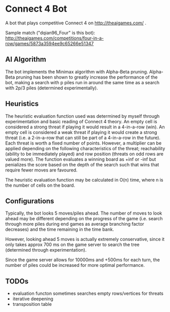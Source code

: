 # Connect 4 Bot

A bot that plays competitive Connect 4 on http://theaigames.com/ .

Sample match ("dqian96_Four" is this bot): http://theaigames.com/competitions/four-in-a-row/games/5873a3594ee9c65266e51347

## AI Algorithm

The bot implements the Minimax algorithm with Alpha-Beta pruning.
Alpha-Beta pruning has been shown to greatly increase the performance of the bot, making a search with p piles
run in around the same time as a search with 2p/3 piles (determined experimentally).


## Heuristics

The heuristic evaluation function used was determined by myself through experimentation and basic
reading of Connect 4 theory. An empty cell is considered a strong threat if playing it would result in a 4-in-a-row (win).
An empty cell is considered a weak threat if playing it would create a strong threat (i.e. a 2-in-a-row that can still
be part of a 4-in-a-row in the future). Each threat is worth a fixed number of points. However, a multiplier
can be applied depending on the following characteristics of the threat; reachability (ability to be immediately played)
and row position (threats on odd rows are valued more). The function evaluates a winning board as +inf or -inf but penializes
the score based on the depth of the search such that wins that require fewer moves are favoured.

The heuristic evaluation function may be calculated in O(n) time, where n is the number of cells on the board.

## Configurations

Typically, the bot looks 5 moves/piles ahead. The number of moves to look ahead may be different depending on the
progress of the game (i.e. search through more piles during end games as average branching factor decreases) and the
time remaining in the time bank.

However, looking ahead 5 moves is actually extremely conservative, since it only takes approx 700 ms on the game server to search the tree
(determined through experimentation).

Since the game server allows for 10000ms and +500ms for each turn, the number of piles could be increased for
more optimal performance.

## TODOs
* evaluation functon sometimes searches empty rows/vertices for threats
* iterative deepening
* transposition table
